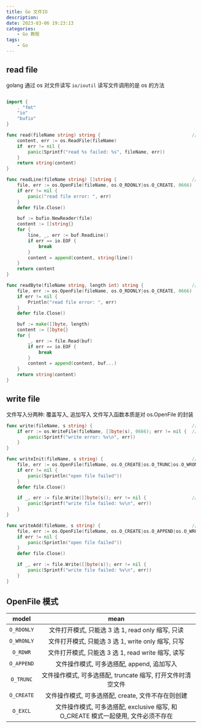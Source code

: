 ```yaml
---
title: Go 文件IO
description: 
date: 2023-03-06 19:23:13
categories:
    - Go 教程
tags:
    - Go
---
```


## read file

golang 通过 os 对文件读写
`io/ioutil` 读写文件调用的是 os 的方法

```go

import {
    . "fmt"
    "io"
    "bufio"
}

func read(fileName string) string {                                  // 快速读取文件全部内容
    content, err := os.ReadFile(fileName)
    if  err != nil {
        panic(Sprintf("read %s failed: %s", fileName, err))
    }
    return string(content)
}

func readLine(fileName string) []string {                            // 逐行读取文件, 返回字符串切片, 切片元素结尾无换行符号
    file, err := os.OpenFile(fileName, os.O_RDONLY|os.O_CREATE, 0666)
    if err != nil {
        panic("read file error: ", err)
    }
    defer file.Close()

    buf := bufio.NewReader(file)
    content := []string{}
    for {
        line, _, err := buf.ReadLine()
        if err == io.EOF {
            break
        }
        content = append(content, string(line))
    }
    return content
}

func readByte(fileName string, length int) string {                  // 每次读取固定长度字符串
    file, err := os.OpenFile(fileName, os.O_RDONLY|os.O_CREATE, 0666)
    if err != nil {
        Println("read file error: ", err)
    }
    defer file.Close()

    buf := make([]byte, length)
    content := []byte{}
    for {
        _, err := file.Read(buf)
        if err == io.EOF {
            break
        }
        content = append(content, buf...)
    }
    return string(content)
}

```

## write file

文件写入分两种: 覆盖写入, 追加写入
文件写入函数本质是对 os.OpenFile 的封装

```go
func write(fileName, s string) {                                     // 文件覆盖写入, 文件不存在则自动新建
    if err := os.WriteFile(fileName, []byte(s), 0666); err != nil {  // WriteFile 是对 OpenFile 的封装
        panic(Sprintf("write error: %v\n", err))
    }
}

func writeInit(fileName, s string) {                                 // 覆盖写入文件, 文件不存在则创建
    file, err := os.OpenFile(fileName, os.O_CREATE|os.O_TRUNC|os.O_WRONLY, 0666)
    if err != nil {
        panic(Sprintln("open file failed"))
    }
    defer file.Close()

    if _, err := file.Write([]byte(s)); err != nil {                 // 也可用 file.WriteString(s), 本质也是调用 file.Write()
        panic(Sprintf("write file failed: %v\n", err))
    }
}

func writeAdd(fileName, s string) {                                  // 追加写入文件, 文件不存在则创建
    file, err := os.OpenFile(fileName, os.O_CREATE|os.O_APPEND|os.O_WRONLY, 0666)
    if err != nil {
        panic(Sprintln("open file failed"))
    }
    defer file.Close()

    if _, err := file.Write([]byte(s)); err != nil {
        panic(Sprintf("write file failed: %v\n", err))
    }
}
```

## OpenFile 模式

|model|mean|
|:-:|:-:|
|`O_RDONLY`|文件打开模式, 只能选 3 选 1, read only 缩写, 只读|
|`O_WRONLY`|文件打开模式, 只能选 3 选 1, write only 缩写, 只写|
|`O_RDWR`  |文件打开模式, 只能选 3 选 1, read write 缩写, 读写|
|`O_APPEND`|文件操作模式, 可多选搭配, append, 追加写入|
|`O_TRUNC` |文件操作模式, 可多选搭配, truncate 缩写, 打开文件时清空文件|
|`O_CREATE`|文件操作模式, 可多选搭配, create, 文件不存在则创建|
|`O_EXCL`  |文件操作模式, 可多选搭配, exclusive 缩写, 和 O_CREATE 模式一起使用, 文件必须不存在|
